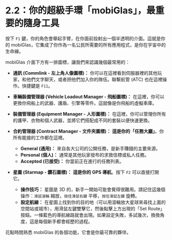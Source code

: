 # 2.2：你的超級手環「mobiGlas」，最重要的隨身工具

按下 `F1` 鍵，你的角色會舉起手臂，在你面前投射出一個半透明的介面。這就是你的 mobiGlas，它集成了你作為一名公民所需要的所有應用程式，是你在宇宙中的生命線。

mobiGlas 介面下方有一排圖標，讓我們來認識幾個最常用的：

- **通訊 (Commlink - 左上角人像圖標)：** 你可以在這裡看到伺服器裡的其他玩家，和他們文字聊天，或者把他們加入你的隊伍。聯繫航管 (ATC) 也在這裡操作。快捷鍵是 `F11`。

- **車輛裝備管理器 (Vehicle Loadout Manager - 飛船圖標)：** 在這裡，你可以更換你飛船上的武器、護盾、引擎等零件。這就像是你飛船的虛擬車庫。

- **裝備管理器 (Equipment Manager - 人形圖標)：** 在這裡，你可以管理你所有的護甲、衣物和個人武器，並將它們搭配成不同的套裝以便快速更換。

- **合約管理器 (Contract Manager - 文件夾圖標)：** **這是你的「任務大廳」**。你所有能接的工作都在這裡。

  - **General (通用)：** 來自各大公司的公開任務，是新手賺錢的主要來源。
  - **Personal (個人)：** 通常是其他玩家發布的求救信標或私人任務。
  - **Accepted (已接受)：** 你當前正在進行的任務列表。

- **星圖 (Starmap - 鑽石圖標)：** **這是你的 GPS 導航**。按下 `F2` 可以直接打開它。
  - **操作技巧：** 星圖是 3D 的，新手一開始可能會覺得很難用。請記住這幾個操作：`滑鼠滾輪` 縮放，`按住滑鼠右鍵` 平移，`按住滑鼠左鍵` 旋轉。
  - **設定航線：** 在星圖上找到你的目的地（可以用滾輪放大星球來尋找上面的空間站或城市），用滑鼠左鍵雙擊它，然後點擊上方出現的「Set Route」按鈕。一條藍色的導航線路就會出現。如果設定失敗，多試幾次，換換角度，這是每個新手都會經歷的過程。

花點時間熟悉 mobiGlas 的各個功能，它會是你最可靠的夥伴。
